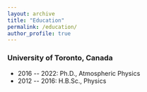 ```yaml
---
layout: archive
title: "Education"
permalink: /education/
author_profile: true
---
```


### University of Toronto, Canada
* 2016 -- 2022: Ph.D., Atmospheric Physics
* 2012 -- 2016: H.B.Sc., Physics


